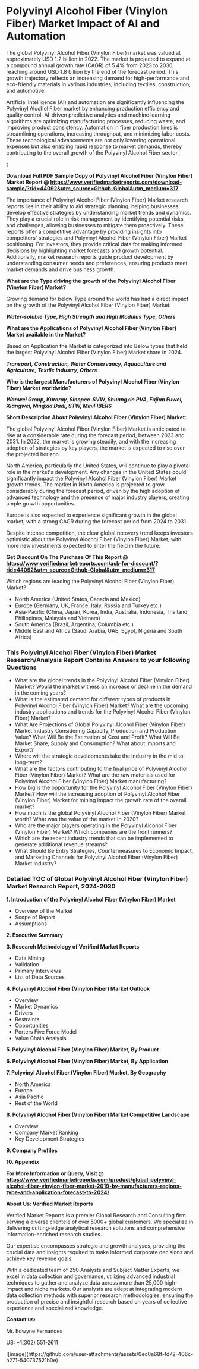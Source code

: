 <h1>Polyvinyl Alcohol Fiber (Vinylon Fiber) Market Impact of AI and Automation</h1><p>The global Polyvinyl Alcohol Fiber (Vinylon Fiber) market was valued at approximately USD 1.2 billion in 2022. The market is projected to expand at a compound annual growth rate (CAGR) of 5.4% from 2023 to 2030, reaching around USD 1.8 billion by the end of the forecast period. This growth trajectory reflects an increasing demand for high-performance and eco-friendly materials in various industries, including textiles, construction, and automotive.</p><p>Artificial Intelligence (AI) and automation are significantly influencing the Polyvinyl Alcohol Fiber market by enhancing production efficiency and quality control. AI-driven predictive analytics and machine learning algorithms are optimizing manufacturing processes, reducing waste, and improving product consistency. Automation in fiber production lines is streamlining operations, increasing throughput, and minimizing labor costs. These technological advancements are not only lowering operational expenses but also enabling rapid response to market demands, thereby contributing to the overall growth of the Polyvinyl Alcohol Fiber sector.</p>t</p><p id="" class=""><strong>Download Full PDF Sample Copy of Polyvinyl Alcohol Fiber (Vinylon Fiber) Market Report @ <a href="https://www.verifiedmarketreports.com/download-sample/?rid=44092&utm_source=Github-Global&utm_medium=317" target="_blank">https://www.verifiedmarketreports.com/download-sample/?rid=44092&utm_source=Github-Global&utm_medium=317</a></strong></p><p>The importance of&nbsp;Polyvinyl Alcohol Fiber (Vinylon Fiber) Market research reports lies in their ability to aid strategic planning, helping businesses develop effective strategies by understanding market trends and dynamics. They play a crucial role in risk management by identifying potential risks and challenges, allowing businesses to mitigate them proactively. These reports offer a competitive advantage by providing insights into competitors' strategies and Polyvinyl Alcohol Fiber (Vinylon Fiber) Market positioning. For investors, they provide critical data for making informed decisions by highlighting market forecasts and growth potential. Additionally, market research reports guide product development by understanding consumer needs and preferences, ensuring products meet market demands and drive business growth.</p><p><strong>What are the&nbsp;Type driving the growth of the Polyvinyl Alcohol Fiber (Vinylon Fiber) Market?</strong></p><p id="" class="">Growing demand for below Type around the world has had a direct impact on the growth of the Polyvinyl Alcohol Fiber (Vinylon Fiber) Market:</p><em><strong>Water-soluble Type, High Strength and High Modulus Type, Others</strong></em></p><strong>What are the&nbsp;Applications&nbsp;of Polyvinyl Alcohol Fiber (Vinylon Fiber) Market available in the Market?</strong></p><p id="" class="">Based on Application the Market is categorized into Below types that held the largest Polyvinyl Alcohol Fiber (Vinylon Fiber) Market share In 2024.</p><em><strong>Transport, Construction, Water Conservancy, Aquaculture and Agriculture, Textile Industry, Others</strong></em></p><strong>Who is the largest Manufacturers of Polyvinyl Alcohol Fiber (Vinylon Fiber) Market worldwide?</strong></p><p><em><strong>Wanwei Group, Kuraray, Sinopec-SVW, Shuangxin PVA, Fujian Fuwei, Xiangwei, Ningxia Dadi, STW, MiniFIBERS</strong></em></p><p id="" class=""><strong>Short Description About Polyvinyl Alcohol Fiber (Vinylon Fiber) Market:</strong></p><p>The global Polyvinyl Alcohol Fiber (Vinylon Fiber) Market is anticipated to rise at a considerable rate during the forecast period, between 2023 and 2031. In 2022, the market is growing steadily, and with the increasing adoption of strategies by key players, the market is expected to rise over the projected horizon.</p><p>North America, particularly the United States, will continue to play a pivotal role in the market's development. Any changes in the United States could significantly impact the Polyvinyl Alcohol Fiber (Vinylon Fiber) Market growth trends. The market in North America is projected to grow considerably during the forecast period, driven by the high adoption of advanced technology and the presence of major industry players, creating ample growth opportunities.</p><p>Europe is also expected to experience significant growth in the global market, with a strong CAGR during the forecast period from 2024 to 2031.</p><p>Despite intense competition, the clear global recovery trend keeps investors optimistic about the Polyvinyl Alcohol Fiber (Vinylon Fiber) Market, with more new investments expected to enter the field in the future.</p><p id="" class=""><strong>Get Discount On The Purchase Of This Report @ <a href="https://www.verifiedmarketreports.com/ask-for-discount/?rid=44092&utm_source=Github-Global&utm_medium=317" target="_blank">https://www.verifiedmarketreports.com/ask-for-discount/?rid=44092&utm_source=Github-Global&utm_medium=317</a></strong></p>Which regions are leading the Polyvinyl Alcohol Fiber (Vinylon Fiber) Market?</p><ul><li>North America (United States, Canada and Mexico)</li><li>Europe (Germany, UK, France, Italy, Russia and Turkey etc.)</li><li>Asia-Pacific (China, Japan, Korea, India, Australia, Indonesia, Thailand, Philippines, Malaysia and Vietnam)</li><li>South America (Brazil, Argentina, Columbia etc.)</li><li>Middle East and Africa (Saudi Arabia, UAE, Egypt, Nigeria and South Africa)</li></ul><h3 id="" class="">This Polyvinyl Alcohol Fiber (Vinylon Fiber) Market Research/Analysis Report Contains Answers to your following Questions</h3><ul><li>What are the global trends in the Polyvinyl Alcohol Fiber (Vinylon Fiber) Market? Would the market witness an increase or decline in the demand in the coming years?</li><li>What is the estimated demand for different types of products in Polyvinyl Alcohol Fiber (Vinylon Fiber) Market? What are the upcoming industry applications and trends for the Polyvinyl Alcohol Fiber (Vinylon Fiber) Market?</li><li>What Are Projections of Global Polyvinyl Alcohol Fiber (Vinylon Fiber) Market Industry Considering Capacity, Production and Production Value? What Will Be the Estimation of Cost and Profit? What Will Be Market Share, Supply and Consumption? What about imports and Export?</li><li>Where will the strategic developments take the industry in the mid to long-term?</li><li>What are the factors contributing to the final price of Polyvinyl Alcohol Fiber (Vinylon Fiber) Market? What are the raw materials used for Polyvinyl Alcohol Fiber (Vinylon Fiber) Market manufacturing?</li><li>How big is the opportunity for the Polyvinyl Alcohol Fiber (Vinylon Fiber) Market? How will the increasing adoption of Polyvinyl Alcohol Fiber (Vinylon Fiber) Market for mining impact the growth rate of the overall market?</li><li>How much is the global Polyvinyl Alcohol Fiber (Vinylon Fiber) Market worth? What was the value of the market In 2020?</li><li>Who are the major players operating in the Polyvinyl Alcohol Fiber (Vinylon Fiber) Market? Which companies are the front runners?</li><li>Which are the recent industry trends that can be implemented to generate additional revenue streams?</li><li>What Should Be Entry Strategies, Countermeasures to Economic Impact, and Marketing Channels for Polyvinyl Alcohol Fiber (Vinylon Fiber) Market Industry?</li></ul><h3 id="" class="">Detailed TOC of Global Polyvinyl Alcohol Fiber (Vinylon Fiber) Market Research Report, 2024-2030</h3><p id="" class=""><strong>1. Introduction of the Polyvinyl Alcohol Fiber (Vinylon Fiber) Market</strong></p><ul><li>Overview of the Market</li><li>Scope of Report</li><li>Assumptions</li></ul><p id="" class=""><strong>2. Executive Summary</strong></p><p id="" class=""><strong>3. Research Methodology of Verified Market Reports</strong></p><ul><li>Data Mining</li><li>Validation</li><li>Primary Interviews</li><li>List of Data Sources</li></ul><p id="" class=""><strong>4. Polyvinyl Alcohol Fiber (Vinylon Fiber) Market Outlook</strong></p><ul><li>Overview</li><li>Market Dynamics</li><li>Drivers</li><li>Restraints</li><li>Opportunities</li><li>Porters Five Force Model</li><li>Value Chain Analysis</li></ul><p id="" class=""><strong>5. Polyvinyl Alcohol Fiber (Vinylon Fiber) Market, By Product</strong></p><p id="" class=""><strong>6. Polyvinyl Alcohol Fiber (Vinylon Fiber) Market, By Application</strong></p><p id="" class=""><strong>7. Polyvinyl Alcohol Fiber (Vinylon Fiber) Market, By Geography</strong></p><ul><li>North America</li><li>Europe</li><li>Asia Pacific</li><li>Rest of the World</li></ul><p id="" class=""><strong>8. Polyvinyl Alcohol Fiber (Vinylon Fiber) Market Competitive Landscape</strong></p><ul><li>Overview</li><li>Company Market Ranking</li><li>Key Development Strategies</li></ul><p id="" class=""><strong>9. Company Profiles</strong></p><p id="" class=""><strong>10. Appendix</strong></p><p id="" class=""><strong>For More Information or Query, Visit @ <a href="https://www.verifiedmarketreports.com/product/global-polyvinyl-alcohol-fiber-vinylon-fiber-market-2019-by-manufacturers-regions-type-and-application-forecast-to-2024/" target="_blank">https://www.verifiedmarketreports.com/product/global-polyvinyl-alcohol-fiber-vinylon-fiber-market-2019-by-manufacturers-regions-type-and-application-forecast-to-2024/</a></strong></p><p id="" class=""><strong>About Us: Verified Market Reports</strong></p><p id="" class="">Verified Market Reports is a premier Global Research and Consulting firm serving a diverse clientele of over 5000+ global customers. We specialize in delivering cutting-edge analytical research solutions and comprehensive information-enriched research studies.</p><p id="" class="">Our expertise encompasses strategic and growth analyses, providing the crucial data and insights required to make informed corporate decisions and achieve key revenue goals.</p><p id="" class="">With a dedicated team of 250 Analysts and Subject Matter Experts, we excel in data collection and governance, utilizing advanced industrial techniques to gather and analyze data across more than 25,000 high-impact and niche markets. Our analysts are adept at integrating modern data collection methods with superior research methodologies, ensuring the production of precise and insightful research based on years of collective experience and specialized knowledge.</p><p id="" class=""><strong>Contact us:</strong></p><p id="" class="">Mr. Edwyne Fernandes</p><p id="" class="">US: +1(302) 551-2611</p>
![image](https://github.com/user-attachments/assets/0ec0a68f-fd72-406c-a271-540737521b0e)
